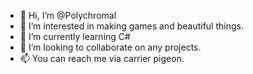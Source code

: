 - 👋 Hi, I’m @Polychromal
- 👀 I’m interested in making games and beautiful things.
- 🌱 I’m currently learning C#
- 💞️ I’m looking to collaborate on any projects.
- 📫 You can reach me via carrier pigeon.

<!---
Polychromal/Polychromal is a ✨ special ✨ repository because its `README.md` (this file) appears on your GitHub profile.
You can click the Preview link to take a look at your changes.
--->
